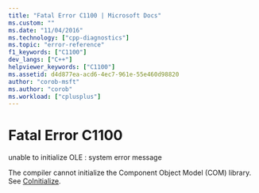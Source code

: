 ```yaml
---
title: "Fatal Error C1100 | Microsoft Docs"
ms.custom: ""
ms.date: "11/04/2016"
ms.technology: ["cpp-diagnostics"]
ms.topic: "error-reference"
f1_keywords: ["C1100"]
dev_langs: ["C++"]
helpviewer_keywords: ["C1100"]
ms.assetid: d4d877ea-acd6-4ec7-961e-55e460d98820
author: "corob-msft"
ms.author: "corob"
ms.workload: ["cplusplus"]
---
```

# Fatal Error C1100
unable to initialize OLE : system error message  
  
 The compiler cannot initialize the Component Object Model (COM) library. See [CoInitialize](/windows/desktop/api/objbase/nf-objbase-coinitialize).